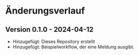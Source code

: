 # Änderungsverlauf

## Version 0.1.0 - 2024-04-12

- Hinzugefügt: Dieses Repository erstellt
- Hinzugefügt: Beispielworkflow, der eine Meldung ausgibt.